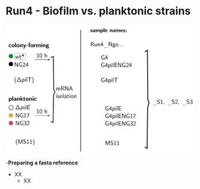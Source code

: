 # Run4 - Biofilm vs. planktonic strains 

<img src="https://github.com/Easybel/RNAseq/blob/master/ExampleData_Run4/ExampleData_Overview.png" width="600">

-**Preparing a fasta reference**
  - XX
    - XX
